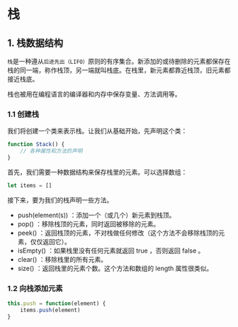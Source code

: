 # 栈

## 1. 栈数据结构

`栈`是一种遵从`后进先出（LIFO）`原则的有序集合。新添加的或待删除的元素都保存在栈的同一端，称作栈顶，另一端就叫栈底。在栈里，新元素都靠近栈顶，旧元素都接近栈底。

栈也被用在编程语言的编译器和内存中保存变量、方法调用等。

### 1.1 创建栈

我们将创建一个类来表示栈。让我们从基础开始，先声明这个类：

```js
function Stack() {
	// 各种属性和方法的声明
}
```

首先，我们需要一种数据结构来保存栈里的元素。可以选择数组：

```js
let items = []
```

接下来，要为我们的栈声明一些方法。

-   push(element(s)) ：添加一个（或几个）新元素到栈顶。
-   pop() ：移除栈顶的元素，同时返回被移除的元素。
-   peek() ：返回栈顶的元素，不对栈做任何修改（这个方法不会移除栈顶的元素，仅仅返回它）。
-   isEmpty() ：如果栈里没有任何元素就返回 true ，否则返回 false 。
-   clear() ：移除栈里的所有元素。
-   size() ：返回栈里的元素个数。这个方法和数组的 length 属性很类似。

### 1.2 向栈添加元素

```js
this.push = function(element) {
	items.push(element)
}
```
